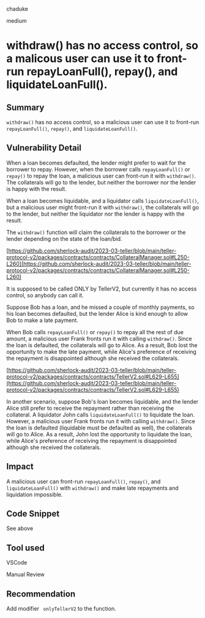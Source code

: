 chaduke

medium

# withdraw() has no access control, so a malicous user can use it to front-run repayLoanFull(), repay(), and liquidateLoanFull().

## Summary
``withdraw()`` has no access control, so a malicious user can use it to front-run ``repayLoanFull()``, ``repay()``, and ``liquidateLoanFull()``.

## Vulnerability Detail
When a loan becomes defaulted, the lender might prefer to wait for the borrower to repay. However, when the borrower calls  ``repayLoanFull()`` or ``repay()`` to repay the loan, a malicious user can front-run it with ``withdraw()``. The collaterals will go to the lender, but neither the borrower nor the lender is happy with the result.

When a loan becomes liquidable, and a liquidator calls  ``liquidateLoanFull()``, but a malicious user might front-run it with ``withdraw()``, the collaterals will go to the lender, but neither the liquidator nor the lender is happy with the result.

The ``withdraw()`` function will claim the collaterals to the borrower or the lender depending on the state of the loan/bid. 

[https://github.com/sherlock-audit/2023-03-teller/blob/main/teller-protocol-v2/packages/contracts/contracts/CollateralManager.sol#L250-L260](https://github.com/sherlock-audit/2023-03-teller/blob/main/teller-protocol-v2/packages/contracts/contracts/CollateralManager.sol#L250-L260)

It is supposed to be called ONLY by TellerV2, but currently it has no access control, so anybody can call it. 

Suppose Bob has a loan, and he missed a couple of monthly payments, so his loan becomes defaulted, but the lender Alice is kind enough to allow Bob to make a late payment.

When Bob calls ``repayLoanFull()`` or ``repay()``  to repay all the rest of due amount, a malicious user Frank fronts run it with calling ``withdraw()``. Since the loan is defaulted, the collaterals will go to Alice. As a result,  Bob lost the opportunity to make the late payment, while Alice's preference of receiving the repayment is disappointed although she received the collaterals. 

[https://github.com/sherlock-audit/2023-03-teller/blob/main/teller-protocol-v2/packages/contracts/contracts/TellerV2.sol#L629-L655](https://github.com/sherlock-audit/2023-03-teller/blob/main/teller-protocol-v2/packages/contracts/contracts/TellerV2.sol#L629-L655)

In another scenario, suppose Bob's loan becomes liquidable, and the lender Alice still prefer to receive the repayment rather than receiving the collateral. A liquidator John calls ``liquidateLoanFull()`` to liquidate the loan. However, a malicious user Frank fronts run it with calling ``withdraw()``. Since the loan is defaulted (liquidable must be defaulted as well), the collaterals will go to Alice. As a result,  John lost the opportunity to liquidate the loan, while Alice's preference of receiving the repayment is disappointed although she received the collaterals. 

## Impact
A malicious user can front-run ``repayLoanFull()``, ``repay()``, and ``liquidateLoanFull()`` with ``withdraw()`` and make late repayments and liquidation impossible.

## Code Snippet
See above

## Tool used
VSCode

Manual Review

## Recommendation
Add modifier `` onlyTellerV2`` to the function. 